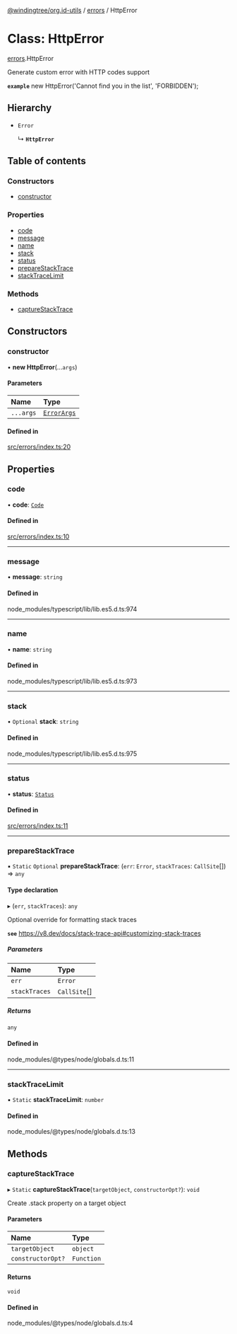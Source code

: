 [@windingtree/org.id-utils](../README.md) / [errors](../modules/errors.md) / HttpError

# Class: HttpError

[errors](../modules/errors.md).HttpError

Generate custom error with HTTP codes support

**`example`**
new HttpError('Cannot find you in the list', 'FORBIDDEN');

## Hierarchy

- `Error`

  ↳ **`HttpError`**

## Table of contents

### Constructors

- [constructor](errors.HttpError.md#constructor)

### Properties

- [code](errors.HttpError.md#code)
- [message](errors.HttpError.md#message)
- [name](errors.HttpError.md#name)
- [stack](errors.HttpError.md#stack)
- [status](errors.HttpError.md#status)
- [prepareStackTrace](errors.HttpError.md#preparestacktrace)
- [stackTraceLimit](errors.HttpError.md#stacktracelimit)

### Methods

- [captureStackTrace](errors.HttpError.md#capturestacktrace)

## Constructors

### constructor

• **new HttpError**(...`args`)

#### Parameters

| Name | Type |
| :------ | :------ |
| `...args` | [`ErrorArgs`](../modules/errors.md#errorargs) |

#### Defined in

[src/errors/index.ts:20](https://github.com/windingtree/org.id-sdk/blob/fc1d09f/packages/utils/src/errors/index.ts#L20)

## Properties

### code

• **code**: [`Code`](../modules/http.md#code)

#### Defined in

[src/errors/index.ts:10](https://github.com/windingtree/org.id-sdk/blob/fc1d09f/packages/utils/src/errors/index.ts#L10)

___

### message

• **message**: `string`

#### Defined in

node_modules/typescript/lib/lib.es5.d.ts:974

___

### name

• **name**: `string`

#### Defined in

node_modules/typescript/lib/lib.es5.d.ts:973

___

### stack

• `Optional` **stack**: `string`

#### Defined in

node_modules/typescript/lib/lib.es5.d.ts:975

___

### status

• **status**: [`Status`](../modules/http.md#status)

#### Defined in

[src/errors/index.ts:11](https://github.com/windingtree/org.id-sdk/blob/fc1d09f/packages/utils/src/errors/index.ts#L11)

___

### prepareStackTrace

▪ `Static` `Optional` **prepareStackTrace**: (`err`: `Error`, `stackTraces`: `CallSite`[]) => `any`

#### Type declaration

▸ (`err`, `stackTraces`): `any`

Optional override for formatting stack traces

**`see`** https://v8.dev/docs/stack-trace-api#customizing-stack-traces

##### Parameters

| Name | Type |
| :------ | :------ |
| `err` | `Error` |
| `stackTraces` | `CallSite`[] |

##### Returns

`any`

#### Defined in

node_modules/@types/node/globals.d.ts:11

___

### stackTraceLimit

▪ `Static` **stackTraceLimit**: `number`

#### Defined in

node_modules/@types/node/globals.d.ts:13

## Methods

### captureStackTrace

▸ `Static` **captureStackTrace**(`targetObject`, `constructorOpt?`): `void`

Create .stack property on a target object

#### Parameters

| Name | Type |
| :------ | :------ |
| `targetObject` | `object` |
| `constructorOpt?` | `Function` |

#### Returns

`void`

#### Defined in

node_modules/@types/node/globals.d.ts:4
